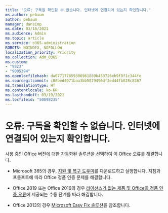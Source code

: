 ```yaml
---
title: '오류: 구독을 확인할 수 없습니다. 인터넷에 연결되어 있는지 확인합니다.'
ms.author: pebaum
author: pebaum
manager: dansimp
ms.date: 03/16/2021
ms.audience: Admin
ms.topic: article
ms.service: o365-administration
ROBOTS: NOINDEX, NOFOLLOW
localization_priority: Priority
ms.collection: Adm_O365
ms.custom:
- "9823"
- "9005394"
ms.openlocfilehash: da077177859386961889b453726eb9f8f1c344fe
ms.sourcegitcommit: c08bed4071baa3bb5879496df3ed44fb828c8367
ms.translationtype: HT
ms.contentlocale: ko-KR
ms.lasthandoff: 03/19/2021
ms.locfileid: "50898235"
---
```

# <a name="error-we-couldnt-verify-your-subscription-please-make-sure-that-youre-connected-to-the-internet"></a>오류: 구독을 확인할 수 없습니다. 인터넷에 연결되어 있는지 확인합니다.

사용 중인 Office 버전에 대한 자동화된 솔루션을 선택하여 이 Office 오류를 해결합니다.

- Microsoft 365의 경우, [지원 및 복구 도우미](https://aka.ms/SaRA-OfficeActivation-Chat)를 다운로드하고 실행합니다. 지침과 프롬프트에 따라 Office 정품 인증 문제를 해결합니다.

- Office 2019 또는 Office 2016의 경우 [라이선스가 없는 제품 및 Office의 정품 인증 오류](https://support.microsoft.com/office/0d23d3c0-c19c-4b2f-9845-5344fedc4380#bkmk_fixyourself)에 제공되는 수동 단계를 따라 해결합니다.

- Office 2013의 경우 [Microsoft Easy Fix 솔루션](https://support.microsoft.com/topic/microsoft-easy-fix-solutions-have-been-discontinued-b0f4b5f9-3b5a-bd9e-d75d-d45e2f12e16c)을 참조합니다.